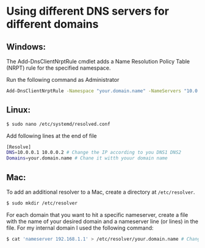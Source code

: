 
# Using different DNS servers for different domains

## Windows:
The Add-DnsClientNrptRule cmdlet adds a Name Resolution Policy Table (NRPT) rule for the specified namespace.

Run the following command as Administrator
    
```bash
Add-DnsClientNrptRule -Namespace "your.domain.name" -NameServers "10.0.0.1"  # IP with DNS IP 
```
## Linux:

```bash
$ sudo nano /etc/systemd/resolved.conf
```   
Add following lines at the end of file 

```bash        
[Resolve]
DNS=10.0.0.1 10.0.0.2 # Change the IP according to you DNS1 DNS2 
Domains=your.domain.name # Chane it witth youur domain name
```
## Mac:
To add an additional resolver to a Mac, create a directory at `/etc/resolver`.
```bash
$ sudo mkdir /etc/resolver
```
For each domain that you want to hit a specific nameserver, create a file with the name of your desired domain and a nameserver line (or lines) in the file. For my internal domain I used the following command:

```bash
$ cat 'nameserver 192.168.1.1' > /etc/resolver/your.domain.name # Change the IP witth your DNS IP and file name with you domain name
```    
